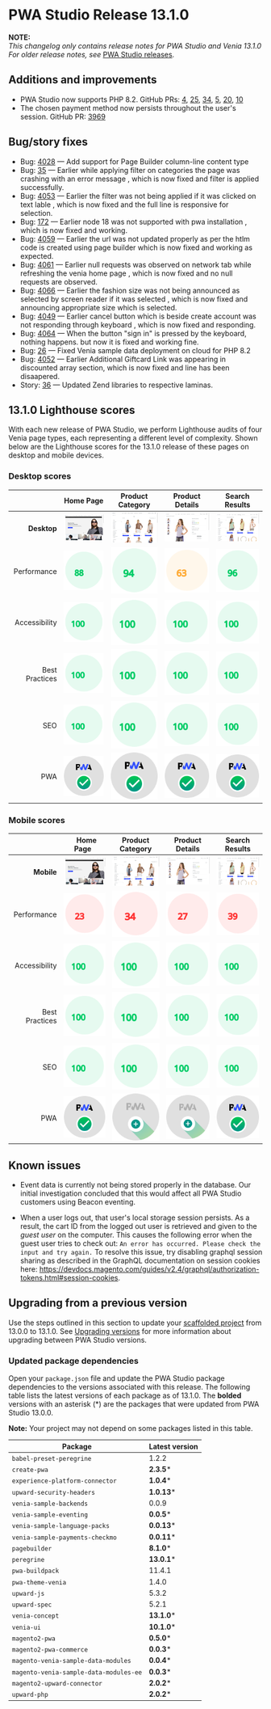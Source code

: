# PWA Studio Release 13.1.0

**NOTE:**  
_This changelog only contains release notes for PWA Studio and Venia 13.1.0_  
_For older release notes, see_ [PWA Studio releases][].

## Additions and improvements

- PWA Studio now supports PHP 8.2. GitHub PRs: [4][], [25][], [34][], [5][], [20][], [10][]
- The chosen payment method now persists throughout the user's session. GitHub PR: [3969][]

## Bug/story fixes

-  Bug: [4028][] — Add support for Page Builder column-line content type
-  Bug: [35][] — Earlier while applying filter on categories the page was crashing with an error message , which is now fixed and filter is applied successfully.
-  Bug: [4053][] — Earlier the filter was not being applied if it was clicked on text lable , which is now fixed and the full line is responsive for selection.
-  Bug: [172][] — Earlier node 18 was not supported with pwa installation , which is now fixed and working.
-  Bug: [4059][] — Earlier the url was not updated properly as per the htlm code is created using page builder which is now fixed and working as expected.
-  Bug: [4061][] — Earlier null requests was observed on network tab while refreshing the venia home page , which is now fixed and no null requests are observed.
-  Bug: [4066][] — Earlier the fashion size was not being announced as selected by screen reader if it was selected , which is now fixed and announcing appropriate size which is selected.
-  Bug: [4049][] — Earlier cancel button which is beside create account was not responding through keyboard , which is now fixed and responding.
-  Bug: [4064][] — When the button "sign in" is pressed by the keyboard, nothing happens. but now it is fixed and working fine.
-  Bug: [26][] — Fixed Venia sample data deployment on cloud for PHP 8.2
-  Bug: [4052][] — Earlier Additional Giftcard Link was appearing in discounted array section, which is now fixed and line has been disaapered.
-  Story: [36][] — Updated Zend libraries to respective laminas. 

## 13.1.0 Lighthouse scores

With each new release of PWA Studio, we perform Lighthouse audits of four Venia page types, each representing a different level of complexity. Shown below are the Lighthouse scores for the 13.1.0 release of these pages on desktop and mobile devices.

### Desktop scores

|                |            Home Page            |          Product Category           |          Product Details           |          Search Results           |
|---------------:|:-------------------------------:|:-----------------------------------:|:----------------------------------:|:---------------------------------:|
|    **Desktop** | ![](images/venia_page_home.png) | ![](images/venia_page_category.png) | ![](images/venia_page_details.png) | ![](images/venia_page_search.png) |
|    Performance |    ![](images/score_88.svg)     |      ![](images/score_94.svg)       |      ![](images/score_63.svg)      |     ![](images/score_96.svg)      |
|  Accessibility |    ![](images/score_100.svg)    |      ![](images/score_100.svg)      |     ![](images/score_100.svg)      |     ![](images/score_100.svg)     |
| Best Practices |    ![](images/score_100.svg)    |      ![](images/score_100.svg)      |     ![](images/score_100.svg)      |     ![](images/score_100.svg)     |
|            SEO |    ![](images/score_100.svg)    |      ![](images/score_100.svg)      |     ![](images/score_100.svg)      |     ![](images/score_100.svg)     |
|            PWA |   ![](images/pwa_perfect.svg)   |     ![](images/pwa_perfect.svg)     |    ![](images/pwa_perfect.svg)     |    ![](images/pwa_perfect.svg)    |

### Mobile scores

|                | &nbsp;&nbsp;Home Page&nbsp;&nbsp; |          Product Category           |          Product Details           |          Search Results           |
|---------------:|:---------------------------------:|:-----------------------------------:|:----------------------------------:|:---------------------------------:|
|     **Mobile** |  ![](images/venia_page_home.png)  | ![](images/venia_page_category.png) | ![](images/venia_page_details.png) | ![](images/venia_page_search.png) |
|    Performance |     ![](images/score_23.svg)      |      ![](images/score_34.svg)       |      ![](images/score_27.svg)      |     ![](images/score_39.svg)      |
|  Accessibility |     ![](images/score_100.svg)     |      ![](images/score_100.svg)      |     ![](images/score_100.svg)      |     ![](images/score_100.svg)     |
| Best Practices |     ![](images/score_100.svg)     |      ![](images/score_100.svg)      |     ![](images/score_100.svg)      |     ![](images/score_100.svg)     |
|            SEO |     ![](images/score_100.svg)     |      ![](images/score_100.svg)      |     ![](images/score_100.svg)      |     ![](images/score_100.svg)     |
|            PWA |    ![](images/pwa_perfect.svg)    |    ![](images/pwa_imperfect.svg)    |   ![](images/pwa_imperfect.svg)    |    ![](images/pwa_perfect.svg)    |

## Known issues

- Event data is currently not being stored properly in the database. Our initial investigation concluded that this would affect all PWA Studio customers using Beacon eventing.

- When a user logs out, that user's local storage session persists. As a result, the cart ID from the logged out user is retrieved and given to the _guest user_ on the computer. This causes the following error when the guest user tries to check out: `An error has occurred. Please check the input and try again.` To resolve this issue, try disabling graphql session sharing as described in the GraphQL documentation on session cookies here: https://devdocs.magento.com/guides/v2.4/graphql/authorization-tokens.html#session-cookies.

## Upgrading from a previous version

Use the steps outlined in this section to update your [scaffolded project][] from 13.0.0 to 13.1.0.
See [Upgrading versions][] for more information about upgrading between PWA Studio versions.

[scaffolded project]: https://developer.adobe.com/commerce/pwa-studio/tutorials/
[upgrading versions]: https://developer.adobe.com/commerce/pwa-studio/guides/upgrading-versions/

### Updated package dependencies

Open your `package.json` file and update the PWA Studio package dependencies to the versions associated with this release.
The following table lists the latest versions of each package as of 13.1.0. The **bolded** versions with an asterisk (*) are the packages that were updated from PWA Studio 13.0.0.

**Note:**
Your project may not depend on some packages listed in this table.

| Package                                | Latest version |
|----------------------------------------|----------------|
| `babel-preset-peregrine`               | 1.2.2          |
| `create-pwa`                           | **2.3.5***     |
| `experience-platform-connector`        | **1.0.4***     |
| `upward-security-headers`              | **1.0.13***    |
| `venia-sample-backends`                | 0.0.9          |
| `venia-sample-eventing`                | **0.0.5***     |
| `venia-sample-language-packs`          | **0.0.13***    |
| `venia-sample-payments-checkmo`        | **0.0.11***    |
| `pagebuilder`                          | **8.1.0***     |
| `peregrine`                            | **13.0.1***    |
| `pwa-buildpack`                        | 11.4.1         |
| `pwa-theme-venia`                      | 1.4.0          |
| `upward-js`                            | 5.3.2          |
| `upward-spec`                          | 5.2.1          |
| `venia-concept`                        | **13.1.0***    |
| `venia-ui`                             | **10.1.0***    |
| `magento2-pwa`                         | **0.5.0***          |
| `magento2-pwa-commerce`                | **0.0.3***          |
| `magento-venia-sample-data-modules`    | **0.0.4***          |
| `magento-venia-sample-data-modules-ee` | **0.0.3***          |
| `magento2-upward-connector`            | **2.0.2***          |
| `upward-php`                           | **2.0.2***          |

[4]: https://github.com/magento-commerce/venia-sample-data-modules-ee/pull/4
[25]: https://github.com/magento-commerce/venia-sample-data-modules/pull/25
[34]: https://github.com/magento-commerce/magento2-pwa/pull/34
[5]: https://github.com/magento-commerce/magento2-pwa-commerce/pull/5
[20]: https://github.com/magento-commerce/magento2-upward-connector/pull/20
[10]: https://github.com/magento-commerce/upward-php/pull/10
[3969]: https://github.com/magento/pwa-studio/pull/3969
[4028]: https://github.com/magento/pwa-studio/pull/4028
[35]: https://github.com/magento-commerce/magento2-pwa/pull/35
[4053]: https://github.com/magento/pwa-studio/pull/4053
[172]: https://github.com/AdobeDocs/commerce-pwa-studio/pull/172
[4059]: https://github.com/magento/pwa-studio/pull/4059
[4061]: https://github.com/magento/pwa-studio/pull/4061
[4066]: https://github.com/magento/pwa-studio/pull/4066
[4049]: https://github.com/magento/pwa-studio/pull/4049
[4064]: https://github.com/magento/pwa-studio/pull/4064
[26]: https://github.com/magento-commerce/venia-sample-data-modules/pull/26
[4052]: https://github.com/magento/pwa-studio/pull/4052
[36]: https://github.com/magento-commerce/magento2-pwa/pull/36
[PWA Studio releases]: https://github.com/magento/pwa-studio/releases

